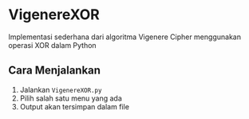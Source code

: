 # VigenereXOR
 Implementasi sederhana dari algoritma Vigenere Cipher menggunakan operasi XOR dalam Python

## Cara Menjalankan
1. Jalankan `VigenereXOR.py` 
2. Pilih salah satu menu yang ada
3. Output akan tersimpan dalam file